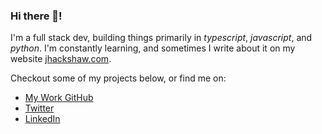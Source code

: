 ### Hi there 👋!

I'm a full stack dev, building things primarily in *typescript*, *javascript*, and *python*. I'm constantly learning, and sometimes I write about it on my website [jhackshaw.com](https://jhackshaw.com).

Checkout some of my projects below, or find me on:

- [My Work GitHub](https://github.com/jhackshaw-dds)
- [Twitter](https://twitter.com/jhackshaw)
- [LinkedIn](https://www.linkedin.com/in/jeffrey-hackshaw/)
